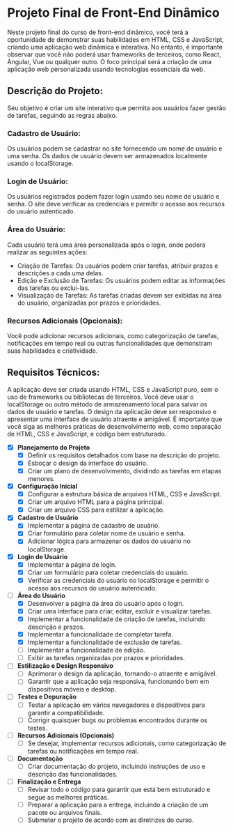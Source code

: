 # Projeto Final de Front-End Dinâmico

Neste projeto final do curso de front-end dinâmico, você terá a oportunidade de demonstrar suas habilidades em HTML, CSS e JavaScript, criando uma aplicação web dinâmica e interativa. No entanto, é importante observar que você não poderá usar frameworks de terceiros, como React, Angular, Vue ou qualquer outro. O foco principal será a criação de uma aplicação web personalizada usando tecnologias essenciais da web.

## Descrição do Projeto:

Seu objetivo é criar um site interativo que permita aos usuários fazer gestão de tarefas, seguindo as regras abaixo.

### Cadastro de Usuário:

Os usuários podem se cadastrar no site fornecendo um nome de usuário e uma senha. Os dados de usuário devem ser armazenados localmente usando o localStorage.

### Login de Usuário:

Os usuários registrados podem fazer login usando seu nome de usuário e senha. O site deve verificar as credenciais e permitir o acesso aos recursos do usuário autenticado.

### Área do Usuário:

Cada usuário terá uma área personalizada após o login, onde poderá realizar as seguintes ações:

- Criação de Tarefas: Os usuários podem criar tarefas, atribuir prazos e descrições a cada uma delas.
- Edição e Exclusão de Tarefas: Os usuários podem editar as informações das tarefas ou excluí-las.
- Visualização de Tarefas: As tarefas criadas devem ser exibidas na área do usuário, organizadas por prazos e prioridades.

### Recursos Adicionais (Opcionais):

Você pode adicionar recursos adicionais, como categorização de tarefas, notificações em tempo real ou outras funcionalidades que demonstram suas habilidades e criatividade.

## Requisitos Técnicos:

A aplicação deve ser criada usando HTML, CSS e JavaScript puro, sem o uso de frameworks ou bibliotecas de terceiros. Você deve usar o localStorage ou outro método de armazenamento local para salvar os dados de usuário e tarefas. O design da aplicação deve ser responsivo e apresentar uma interface de usuário atraente e amigável. É importante que você siga as melhores práticas de desenvolvimento web, como separação de HTML, CSS e JavaScript, e código bem estruturado.



- [x] **Planejamento do Projeto**
  - [x] Definir os requisitos detalhados com base na descrição do projeto.
  - [x] Esboçar o design da interface do usuário.
  - [x] Criar um plano de desenvolvimento, dividindo as tarefas em etapas menores.

- [x] **Configuração Inicial**
  - [x] Configurar a estrutura básica de arquivos HTML, CSS e JavaScript.
  - [x] Criar um arquivo HTML para a página principal.
  - [x] Criar um arquivo CSS para estilizar a aplicação.

- [x] **Cadastro de Usuário**
  - [x] Implementar a página de cadastro de usuário.
  - [x] Criar formulário para coletar nome de usuário e senha.
  - [x] Adicionar lógica para armazenar os dados do usuário no localStorage.

- [x] **Login de Usuário**
  - [x] Implementar a página de login.
  - [x] Criar um formulário para coletar credenciais do usuário.
  - [x] Verificar as credenciais do usuário no localStorage e permitir o acesso aos recursos do usuário autenticado.

- [ ] **Área do Usuário**
  - [x] Desenvolver a página da área do usuário após o login.
  - [x] Criar uma interface para criar, editar, excluir e visualizar tarefas.
  - [x] Implementar a funcionalidade de criação de tarefas, incluindo descrição e prazos.
  - [x] Implementar a funcionalidade de completar tarefa.
  - [x] Implementar a funcionalidade de exclusão de tarefas.
  - [ ] Implementar a funcionalidade de edição.
  - [ ] Exibir as tarefas organizadas por prazos e prioridades.

- [ ] **Estilização e Design Responsivo**
  - [  ] Aprimorar o design da aplicação, tornando-o atraente e amigável.
  - [ ] Garantir que a aplicação seja responsiva, funcionando bem em dispositivos móveis e desktop.

- [ ] **Testes e Depuração**
  - [ ] Testar a aplicação em vários navegadores e dispositivos para garantir a compatibilidade.
  - [ ] Corrigir quaisquer bugs ou problemas encontrados durante os testes.

- [ ] **Recursos Adicionais (Opcionais)**
  - [ ] Se desejar, implementar recursos adicionais, como categorização de tarefas ou notificações em tempo real.

- [ ] **Documentação**
  - [ ] Criar documentação do projeto, incluindo instruções de uso e descrição das funcionalidades.

- [ ] **Finalização e Entrega**
  - [ ] Revisar todo o código para garantir que está bem estruturado e segue as melhores práticas.
  - [ ] Preparar a aplicação para a entrega, incluindo a criação de um pacote ou arquivos finais.
  - [ ] Submeter o projeto de acordo com as diretrizes do curso.
